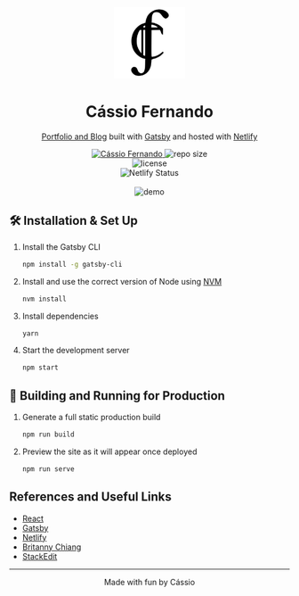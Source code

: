 <div align="center">
  <img alt="Logo" src="https://raw.githubusercontent.com/cassiofb-dev/cassiofernando/master/src/assets/images/cassio.svg" width="128" />
</div>
<h1 align="center">
  Cássio Fernando
</h1>
<p align="center">
<a href="https://brittanychiang.com" target="_blank"> Portfolio and Blog</a> built with <a href="https://www.gatsbyjs.org/" target="_blank">Gatsby</a> and hosted with <a href="https://www.netlify.com/" target="_blank">Netlify</a>
</p>
<p align="center">
	<a href="https://www.linkedin.com/in/cassiofb-dev/">
		<img alt="Cássio Fernando" src="https://img.shields.io/badge/-Cássio%20Fernando-blue?style=for-the-badge&logo=Linkedin&logoColor=white" />
	</a>
	<img src="https://img.shields.io/github/repo-size/cassiofb-dev/cassiofernando?style=for-the-badge"  alt="repo size" />
	<br/>
	<img src="https://img.shields.io/github/license/cassiofb-dev/cassiofernando?color=blue&style=for-the-badge" alt="license"/>
	<br/>
	 <img src="https://api.netlify.com/api/v1/badges/5e54d445-396d-4b44-8bcf-f23324f9f6c3/deploy-status" alt="Netlify Status" />
 <br/><br/>
 <img src="https://i.imgur.com/eyz4q0D.png" alt="demo"/>
</p>

## 🛠 Installation & Set Up

1. Install the Gatsby CLI

   ```sh
   npm install -g gatsby-cli
   ```

2. Install and use the correct version of Node using [NVM](https://github.com/nvm-sh/nvm)

   ```sh
   nvm install
   ```

3. Install dependencies

   ```sh
   yarn
   ```

4. Start the development server

   ```sh
   npm start
   ```

## 🚀 Building and Running for Production

1. Generate a full static production build

   ```sh
   npm run build
   ```

1. Preview the site as it will appear once deployed

   ```sh
   npm run serve
   ```

## References and Useful Links
 - [React](https://pt-br.reactjs.org/docs/getting-started.html)
 - [Gatsby](https://www.gatsbyjs.com/docs/)
 - [Netlify](https://www.netlify.com/)
 - [Britanny Chiang](https://brittanychiang.com/)
 - [StackEdit](https://stackedit.io/)

---

<p align="center">
	Made with fun by Cássio
</p>
